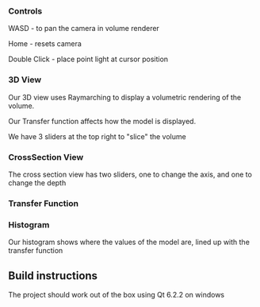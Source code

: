 ### Controls
WASD - to pan the camera in volume renderer


Home - resets camera


Double Click - place point light at cursor position

### 3D View
Our 3D view uses Raymarching to display a volumetric rendering of the volume.

Our Transfer function affects how the model is displayed.

We have 3 sliders at the top right to "slice" the volume

### CrossSection View
The cross section view has two sliders, one to change the axis, and one to change the depth

### Transfer Function


### Histogram
Our histogram shows where the values of the model are, lined up with the transfer function

## Build instructions
The project should work out of the box using Qt 6.2.2 on windows

